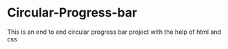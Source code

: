 # Circular-Progress-bar
This is an end to end  circular progress bar project with the help of html and css 
